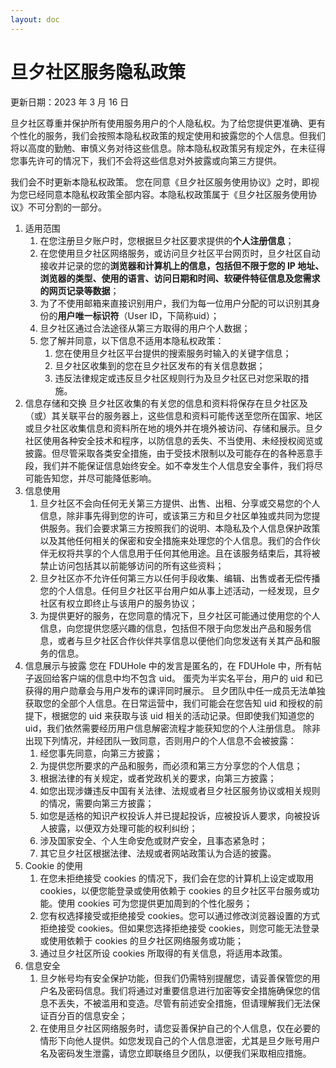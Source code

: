 ```yaml
---
layout: doc
---
```


# 旦夕社区服务隐私政策

更新日期：2023 年 3 月 16 日

   旦夕社区尊重并保护所有使用服务用户的个人隐私权。为了给您提供更准确、更有个性化的服务，我们会按照本隐私权政策的规定使用和披露您的个人信息。但我们将以高度的勤勉、审慎义务对待这些信息。除本隐私权政策另有规定外，在未征得您事先许可的情况下，我们不会将这些信息对外披露或向第三方提供。
   
   我们会不时更新本隐私权政策。 您在同意《旦夕社区服务使用协议》之时，即视为您已经同意本隐私权政策全部内容。本隐私权政策属于《旦夕社区服务使用协议》不可分割的一部分。

1. 适用范围
   1. 在您注册旦夕账户时，您根据旦夕社区要求提供的**个人注册信息**；
   2. 在您使用旦夕社区网络服务，或访问旦夕社区平台网页时，旦夕社区自动接收并记录的您的**浏览器和计算机上的信息，包括但不限于您的 IP 地址、浏览器的类型、使用的语言、访问日期和时间、软硬件特征信息及您需求的网页记录等数据**；
   3. 为了不使用邮箱来直接识别用户，我们为每一位用户分配的可以识别其身份的**用户唯一标识符**（User ID，下简称uid）；
   4. 旦夕社区通过合法途径从第三方取得的用户个人数据；
   5. 您了解并同意，以下信息不适用本隐私权政策：
      1. 您在使用旦夕社区平台提供的搜索服务时输入的关键字信息；
      2. 旦夕社区收集到的您在旦夕社区发布的有关信息数据；
      3. 违反法律规定或违反旦夕社区规则行为及旦夕社区已对您采取的措施。
2. 信息存储和交换
   旦夕社区收集的有关您的信息和资料将保存在旦夕社区及（或）其关联平台的服务器上，这些信息和资料可能传送至您所在国家、地区或旦夕社区收集信息和资料所在地的境外并在境外被访问、存储和展示。旦夕社区使用各种安全技术和程序，以防信息的丢失、不当使用、未经授权阅览或披露。但尽管采取各类安全措施，由于受技术限制以及可能存在的各种恶意手段，我们并不能保证信息始终安全。如不幸发生个人信息安全事件，我们将尽可能告知您，并尽可能降低影响。
3. 信息使用
   1. 旦夕社区不会向任何无关第三方提供、出售、出租、分享或交易您的个人信息，除非事先得到您的许可，或该第三方和旦夕社区单独或共同为您提供服务。我们会要求第三方按照我们的说明、本隐私及个人信息保护政策以及其他任何相关的保密和安全措施来处理您的个人信息。我们的合作伙伴无权将共享的个人信息用于任何其他用途。且在该服务结束后，其将被禁止访问包括其以前能够访问的所有这些资料；
   2. 旦夕社区亦不允许任何第三方以任何手段收集、编辑、出售或者无偿传播您的个人信息。任何旦夕社区平台用户如从事上述活动，一经发现，旦夕社区有权立即终止与该用户的服务协议；
   3. 为提供更好的服务，在您同意的情况下，旦夕社区可能通过使用您的个人信息，向您提供您感兴趣的信息，包括但不限于向您发出产品和服务信息，或者与旦夕社区合作伙伴共享信息以便他们向您发送有关其产品和服务的信息。
4. 信息展示与披露
   您在 FDUHole 中的发言是匿名的，在 FDUHole 中，所有帖子返回给客户端的信息中均不包含 uid。
   蛋壳为半实名平台，用户的 uid 和已获得的用户勋章会与用户发布的课评同时展示。
   旦夕团队中任一成员无法单独获取您的全部个人信息。在日常运营中，我们可能会在您告知 uid 和授权的前提下，根据您的 uid 来获取与该 uid 相关的活动记录。但即使我们知道您的 uid，我们依然需要经历用户信息解密流程才能获知您的个人注册信息。
   除非出现下列情况，并经团队一致同意，否则用户的个人信息不会被披露：
   1. 经您事先同意，向第三方披露；
   2. 为提供您所要求的产品和服务，而必须和第三方分享您的个人信息；
   3. 根据法律的有关规定，或者党政机关的要求，向第三方披露；
   4. 如您出现涉嫌违反中国有关法律、法规或者旦夕社区服务协议或相关规则的情况，需要向第三方披露；
   5. 如您是适格的知识产权投诉人并已提起投诉，应被投诉人要求，向被投诉人披露，以便双方处理可能的权利纠纷；
   6. 涉及国家安全、个人生命安危或财产安全，且事态紧急时；
   7. 其它旦夕社区根据法律、法规或者网站政策认为合适的披露。
5. Cookie 的使用
   1. 在您未拒绝接受 cookies 的情况下，我们会在您的计算机上设定或取用 cookies，以便您能登录或使用依赖于 cookies 的旦夕社区平台服务或功能。使用 cookies 可为您提供更加周到的个性化服务；
   2. 您有权选择接受或拒绝接受 cookies。您可以通过修改浏览器设置的方式拒绝接受 cookies。但如果您选择拒绝接受 cookies，则您可能无法登录或使用依赖于 cookies 的旦夕社区网络服务或功能；
   3. 通过旦夕社区所设 cookies 所取得的有关信息，将适用本政策。
6. 信息安全
   1. 旦夕帐号均有安全保护功能，但我们仍需特别提醒您，请妥善保管您的用户名及密码信息。我们将通过对重要信息进行加密等安全措施确保您的信息不丢失，不被滥用和变造。尽管有前述安全措施，但请理解我们无法保证百分百的信息安全；
   2. 在使用旦夕社区网络服务时，请您妥善保护自己的个人信息，仅在必要的情形下向他人提供。如您发现自己的个人信息泄密，尤其是旦夕账号用户名及密码发生泄露，请您立即联络旦夕团队，以便我们采取相应措施。
